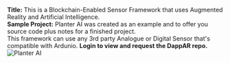 <b>Title:</b> This is a Blockchain-Enabled Sensor Framework that uses Augmented Reality and Artificial Intelligence. <br>
<b>Sample Project:</b> Planter AI was created as an example and to offer you source code plus notes for a finished project. <br>
This framework can use any 3rd party Analogue or Digital Sensor that's compatible with Ardunio.
<b> Login to view and request the DappAR repo. </b>
![Planter AI](https://user-images.githubusercontent.com/53659320/125875482-87cb61a8-d760-4aab-8900-33d657601fa9.png)
